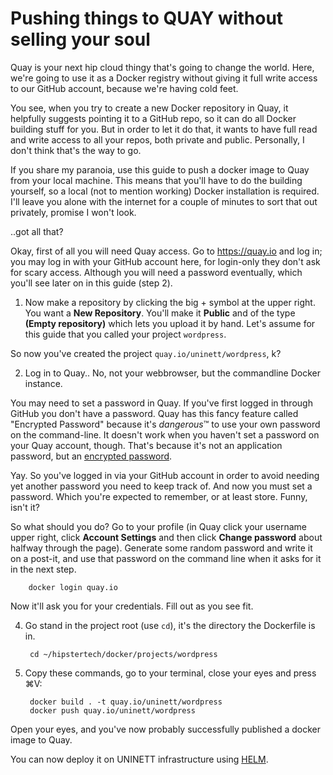 # Pushing things to QUAY without selling your soul

Quay is your next hip cloud thingy that's going to change the world.
Here, we're going to use it as a Docker registry without giving it
full write access to our GitHub account, because we're having cold feet.

You see, when you try to create a new Docker repository in Quay, it helpfully
suggests pointing it to a GitHub repo, so it can do all Docker building stuff
for you.  But in order to let it do that, it wants to have full read and write
access to all your repos, both private and public.  Personally, I don't think
that's the way to go.

If you share my paranoia, use this guide to push a docker image to Quay from
your local machine.  This means that you'll have to do the building yourself,
so a local (not to mention working) Docker installation is required.  I'll leave
you alone with the internet for a couple of minutes to sort that out privately,
promise I won't look.

..got all that?

Okay, first of all you will need Quay access.  Go to https://quay.io and log in;
you may log in with your GitHub account here, for login-only they don't ask for
scary access.  Although you will need a password eventually, which you'll see
later on in this guide (step 2).

1. Now make a repository by clicking the big + symbol at the upper right.  You
   want a **New Repository**.  You'll make it **Public** and of the type
   **(Empty repository)** which lets you upload it by hand.  Let's assume for
   this guide that you called your project `wordpress`.

So now you've created the project `quay.io/uninett/wordpress`, k?

2. Log in to Quay.. No, not your webbrowser, but the commandline Docker
   instance.

You may need to set a password in Quay.  If you've first logged in through
GitHub you don't have a password.  Quay has this fancy feature called
"Encrypted Password" because it's *dangerous*™ to use your own password on
the command-line.  It doesn't work when you haven't set a password on your Quay
account, though.  That's because it's not an application password, but an
[encrypted password](https://security.blogoverflow.com/2011/11/why-passwords-should-be-hashed/).

Yay.  So you've logged in via your GitHub account in order to avoid needing
yet another password you need to keep track of.  And now you must set a
password.  Which you're expected to remember, or at least store.
Funny, isn't it?

So what should you do?  Go to your profile (in Quay click your username upper
right, click **Account Settings** and then click **Change password** about
halfway through the page).  Generate some random password and write it on a
post-it, and use that password on the command line when it asks for it in the
next step.

		docker login quay.io

Now it'll ask you for your credentials.  Fill out as you see fit.

4. Go stand in the project root (use `cd`), it's the directory the Dockerfile is
   in.

		cd ~/hipstertech/docker/projects/wordpress

5. Copy these commands, go to your terminal, close your eyes and press ⌘V:

		docker build . -t quay.io/uninett/wordpress
		docker push quay.io/uninett/wordpress

Open your eyes, and you've now probably successfully published a docker image to
Quay.

You can now deploy it on UNINETT infrastructure using [HELM](helm/README.md).

